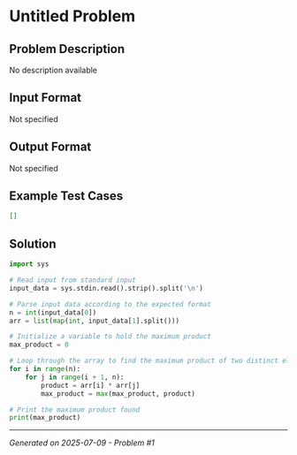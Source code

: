 # Untitled Problem

## Problem Description
No description available

## Input Format
Not specified

## Output Format
Not specified

## Example Test Cases
```json
[]
```

## Solution
```python
import sys

# Read input from standard input
input_data = sys.stdin.read().strip().split('\n')

# Parse input data according to the expected format
n = int(input_data[0])
arr = list(map(int, input_data[1].split()))

# Initialize a variable to hold the maximum product
max_product = 0

# Loop through the array to find the maximum product of two distinct elements
for i in range(n):
    for j in range(i + 1, n):
        product = arr[i] * arr[j]
        max_product = max(max_product, product)

# Print the maximum product found
print(max_product)
```

---
*Generated on 2025-07-09 - Problem #1*